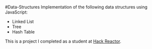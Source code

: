 #Data-Structures
Implementation of the following data structures using JavaScript:
- Linked List
- Tree
- Hash Table

This is a project I completed as a student at [Hack Reactor](http://hackreactor.com).